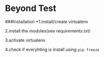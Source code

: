 # Beyond Test

###Installation
*1.install/create virtualenv

2.install the modules(see requirements.txt)

3.activate virtualenv

4.check if everyhting is install using `pip freeze`
